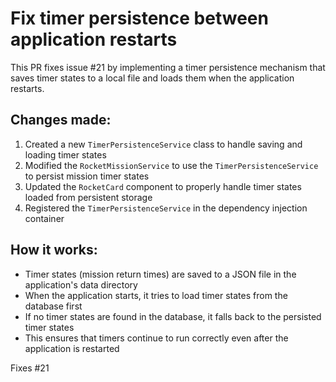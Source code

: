 # Fix timer persistence between application restarts

This PR fixes issue #21 by implementing a timer persistence mechanism that saves timer states to a local file and loads them when the application restarts.

## Changes made:

1. Created a new `TimerPersistenceService` class to handle saving and loading timer states
2. Modified the `RocketMissionService` to use the `TimerPersistenceService` to persist mission timer states
3. Updated the `RocketCard` component to properly handle timer states loaded from persistent storage
4. Registered the `TimerPersistenceService` in the dependency injection container

## How it works:

- Timer states (mission return times) are saved to a JSON file in the application's data directory
- When the application starts, it tries to load timer states from the database first
- If no timer states are found in the database, it falls back to the persisted timer states
- This ensures that timers continue to run correctly even after the application is restarted

Fixes #21
